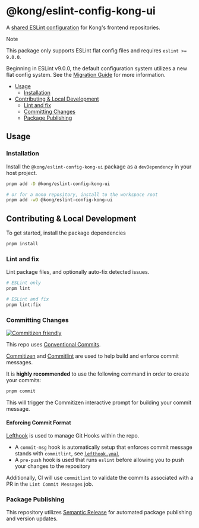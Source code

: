 # @kong/eslint-config-kong-ui

A [shared ESLint configuration](https://eslint.org/docs/latest/extend/shareable-configs) for Kong's frontend repositories.

> [!Note]
> This package only supports ESLint flat config files and requires `eslint >= 9.0.0`.
>
> Beginning in ESLint v9.0.0, the default configuration system utilizes a new flat config system. See the [Migration Guide](https://eslint.org/docs/latest/extend/plugin-migration-flat-config) for more information.

- [Usage](#usage)
  - [Installation](#installation)
- [Contributing \& Local Development](#contributing--local-development)
  - [Lint and fix](#lint-and-fix)
  - [Committing Changes](#committing-changes)
  - [Package Publishing](#package-publishing)

## Usage

### Installation

Install the `@kong/eslint-config-kong-ui` package as a `devDependency` in your host project.

```sh
pnpm add -D @kong/eslint-config-kong-ui

# or for a mono repository, install to the workspace root
pnpm add -wD @kong/eslint-config-kong-ui
```

## Contributing & Local Development

To get started, install the package dependencies

```sh
pnpm install
```

### Lint and fix

Lint package files, and optionally auto-fix detected issues.

```sh
# ESLint only
pnpm lint

# ESLint and fix
pnpm lint:fix
```

### Committing Changes

[![Commitizen friendly](https://img.shields.io/badge/commitizen-friendly-brightgreen.svg)](http://commitizen.github.io/cz-cli/)

This repo uses [Conventional Commits](https://www.conventionalcommits.org/en/v1.0.0/).

[Commitizen](https://github.com/commitizen/cz-cli) and [Commitlint](https://github.com/conventional-changelog/commitlint) are used to help build and enforce commit messages.

It is **highly recommended** to use the following command in order to create your commits:

```sh
pnpm commit
```

This will trigger the Commitizen interactive prompt for building your commit message.

#### Enforcing Commit Format

[Lefthook](https://github.com/evilmartians/lefthook) is used to manage Git Hooks within the repo.

- A `commit-msg` hook is automatically setup that enforces commit message stands with `commitlint`, see [`lefthook.ymal`](./lefthook.yaml)
- A `pre-push` hook is used that runs `eslint` before allowing you to push your changes to the repository

Additionally, CI will use `commitlint` to validate the commits associated with a PR in the `Lint Commit Messages` job.

### Package Publishing

This repository utilizes [Semantic Release](https://github.com/semantic-release/semantic-release) for automated package publishing and version updates.
